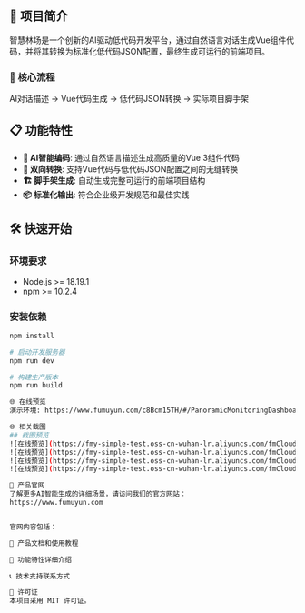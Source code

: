 ## 🌟 项目简介

智慧林场是一个创新的AI驱动低代码开发平台，通过自然语言对话生成Vue组件代码，并将其转换为标准化低代码JSON配置，最终生成可运行的前端项目。

### 🚀 核心流程

AI对话描述 → Vue代码生成 → 低代码JSON转换 → 实际项目脚手架

## 📋 功能特性

- **🤖 AI智能编码**: 通过自然语言描述生成高质量的Vue 3组件代码
- **🔄 双向转换**: 支持Vue代码与低代码JSON配置之间的无缝转换
- **🏗️ 脚手架生成**: 自动生成完整可运行的前端项目结构
- **📦 标准化输出**: 符合企业级开发规范和最佳实践

## 🛠️ 快速开始

### 环境要求

- Node.js >= 18.19.1
- npm >= 10.2.4

### 安装依赖
```bash
npm install

# 启动开发服务器
npm run dev

# 构建生产版本
npm run build

🌐 在线预览
演示环境: https://www.fumuyun.com/c8Bcm15TH/#/PanoramicMonitoringDashboard

🌐 相关截图
## 截图预览
![在线预览](https://fmy-simple-test.oss-cn-wuhan-lr.aliyuncs.com/fmCloud/2025-10-21/8325769117827104.png)
![在线预览](https://fmy-simple-test.oss-cn-wuhan-lr.aliyuncs.com/fmCloud/2025-10-21/8325769132507168.png)
![在线预览](https://fmy-simple-test.oss-cn-wuhan-lr.aliyuncs.com/fmCloud/2025-10-21/8325769147187232.png)
![在线预览](https://fmy-simple-test.oss-cn-wuhan-lr.aliyuncs.com/fmCloud/2025-10-21/8325769159770144.png)

🏢 产品官网
了解更多AI智能生成的详细场景，请访问我们的官方网站：
https://www.fumuyun.com


官网内容包括：

📖 产品文档和使用教程

🎯 功能特性详细介绍

📞 技术支持联系方式

📄 许可证
本项目采用 MIT 许可证。
